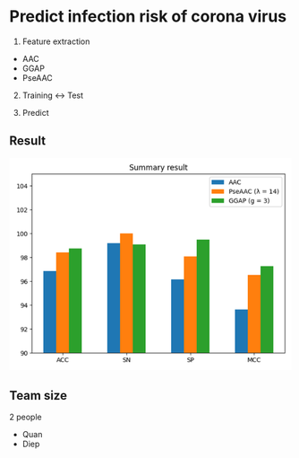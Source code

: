 # Predict infection risk of corona virus

1. Feature extraction

- AAC
- GGAP
- PseAAC

2. Training <-> Test

3. Predict

## Result

![result](./result.png 'Result')

## Team size

2 people

- Quan
- Diep
